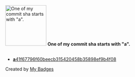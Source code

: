 <img src="https://github.com/my-badges/my-badges/blob/master/src/all-badges/abc-commit/a-commit.png?raw=true" alt="One of my commit sha starts with &quot;a&quot;." title="One of my commit sha starts with &quot;a&quot;." width="128">
<strong>One of my commit sha starts with &quot;a&quot;.</strong>
<br><br>

- <a href="https://github.com/man250001/Pharmacy_Manager/commit/a41f67796f60beecb315420458b35898ef9b4f08"><strong>a</strong>41f67796f60beecb315420458b35898ef9b4f08</a>


Created by <a href="https://github.com/my-badges/my-badges">My Badges</a>
